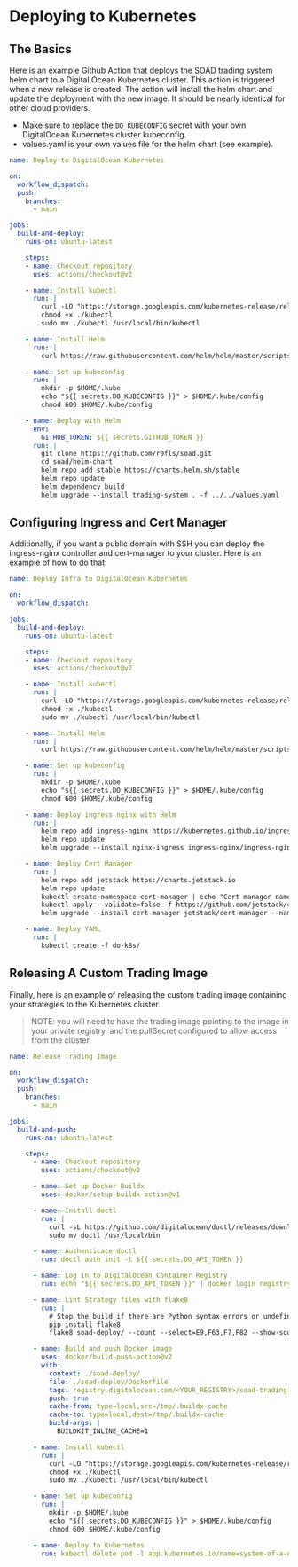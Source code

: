 # Deploying to Kubernetes

## The Basics
Here is an example Github Action that deploys the SOAD trading system helm chart to a Digital Ocean Kubernetes cluster. This action is triggered when a new release is created. The action will install the helm chart and update the deployment with the new image. It should be nearly identical for other cloud providers.

- Make sure to replace the `DO_KUBECONFIG` secret with your own DigitalOcean Kubernetes cluster kubeconfig.
- values.yaml is your own values file for the helm chart (see example).

```yaml
name: Deploy to DigitalOcean Kubernetes

on:
  workflow_dispatch:
  push:
    branches:
      - main

jobs:
  build-and-deploy:
    runs-on: ubuntu-latest

    steps:
    - name: Checkout repository
      uses: actions/checkout@v2

    - name: Install kubectl
      run: |
        curl -LO "https://storage.googleapis.com/kubernetes-release/release/$(curl -s https://storage.googleapis.com/kubernetes-release/release/stable.txt)/bin/linux/amd64/kubectl"
        chmod +x ./kubectl
        sudo mv ./kubectl /usr/local/bin/kubectl

    - name: Install Helm
      run: |
        curl https://raw.githubusercontent.com/helm/helm/master/scripts/get-helm-3 | bash

    - name: Set up kubeconfig
      run: |
        mkdir -p $HOME/.kube
        echo "${{ secrets.DO_KUBECONFIG }}" > $HOME/.kube/config
        chmod 600 $HOME/.kube/config

    - name: Deploy with Helm
      env:
        GITHUB_TOKEN: ${{ secrets.GITHUB_TOKEN }}
      run: |
        git clone https://github.com/r0fls/soad.git
        cd soad/helm-chart
        helm repo add stable https://charts.helm.sh/stable
        helm repo update
        helm dependency build
        helm upgrade --install trading-system . -f ../../values.yaml
```

## Configuring Ingress and Cert Manager

Additionally, if you want a public domain with SSH you can deploy the ingress-nginx controller and cert-manager to your cluster. Here is an example of how to do that:

```yaml
name: Deploy Infra to DigitalOcean Kubernetes

on:
  workflow_dispatch:

jobs:
  build-and-deploy:
    runs-on: ubuntu-latest

    steps:
    - name: Checkout repository
      uses: actions/checkout@v2

    - name: Install kubectl
      run: |
        curl -LO "https://storage.googleapis.com/kubernetes-release/release/$(curl -s https://storage.googleapis.com/kubernetes-release/release/stable.txt)/bin/linux/amd64/kubectl"
        chmod +x ./kubectl
        sudo mv ./kubectl /usr/local/bin/kubectl

    - name: Install Helm
      run: |
        curl https://raw.githubusercontent.com/helm/helm/master/scripts/get-helm-3 | bash

    - name: Set up kubeconfig
      run: |
        mkdir -p $HOME/.kube
        echo "${{ secrets.DO_KUBECONFIG }}" > $HOME/.kube/config
        chmod 600 $HOME/.kube/config

    - name: Deploy ingress nginx with Helm
      run: |
        helm repo add ingress-nginx https://kubernetes.github.io/ingress-nginx
        helm repo update
        helm upgrade --install nginx-ingress ingress-nginx/ingress-nginx --set controller.publishService.enabled=true

    - name: Deploy Cert Manager
      run: |
        helm repo add jetstack https://charts.jetstack.io
        helm repo update
        kubectl create namespace cert-manager | echo "Cert manager namespace already exists"
        kubectl apply --validate=false -f https://github.com/jetstack/cert-manager/releases/download/v1.11.0/cert-manager.crds.yaml
        helm upgrade --install cert-manager jetstack/cert-manager --namespace cert-manager --version v1.8.0

    - name: Deploy YAML
      run: |
        kubectl create -f do-k8s/
```

## Releasing A Custom Trading Image

Finally, here is an example of releasing the custom trading image containing your strategies to the Kubernetes cluster.
> NOTE: you will need to have the trading image pointing to the image in your private registry, and the pullSecret configured to allow access from the cluster.

```yaml
name: Release Trading Image

on:
  workflow_dispatch:
  push:
    branches:
      - main

jobs:
  build-and-push:
    runs-on: ubuntu-latest

    steps:
      - name: Checkout repository
        uses: actions/checkout@v2

      - name: Set up Docker Buildx
        uses: docker/setup-buildx-action@v1

      - name: Install doctl
        run: |
          curl -sL https://github.com/digitalocean/doctl/releases/download/v1.64.0/doctl-1.64.0-linux-amd64.tar.gz | tar -xzv
          sudo mv doctl /usr/local/bin

      - name: Authenticate doctl
        run: doctl auth init -t ${{ secrets.DO_API_TOKEN }}

      - name: Log in to DigitalOcean Container Registry
        run: echo "${{ secrets.DO_API_TOKEN }}" | docker login registry.digitalocean.com -u "doctl" --password-stdin

      - name: Lint Strategy files with flake8
        run: |
          # Stop the build if there are Python syntax errors or undefined names
          pip install flake8
          flake8 soad-deploy/ --count --select=E9,F63,F7,F82 --show-source --statistics

      - name: Build and push Docker image
        uses: docker/build-push-action@v2
        with:
          context: ./soad-deploy/
          file: ./soad-deploy/Dockerfile
          tags: registry.digitalocean.com/<YOUR_REGISTRY>/soad-trading-system:latest
          push: true
          cache-from: type=local,src=/tmp/.buildx-cache
          cache-to: type=local,dest=/tmp/.buildx-cache
          build-args: |
            BUILDKIT_INLINE_CACHE=1

      - name: Install kubectl
        run: |
          curl -LO "https://storage.googleapis.com/kubernetes-release/release/$(curl -s https://storage.googleapis.com/kubernetes-release/release/stable.txt)/bin/linux/amd64/kubectl"
          chmod +x ./kubectl
          sudo mv ./kubectl /usr/local/bin/kubectl

      - name: Set up kubeconfig
        run: |
          mkdir -p $HOME/.kube
          echo "${{ secrets.DO_KUBECONFIG }}" > $HOME/.kube/config
          chmod 600 $HOME/.kube/config

      - name: Deploy to Kubernetes
        run: kubectl delete pod -l app.kubernetes.io/name=system-of-a-dow,component=trading --namespace default
```
